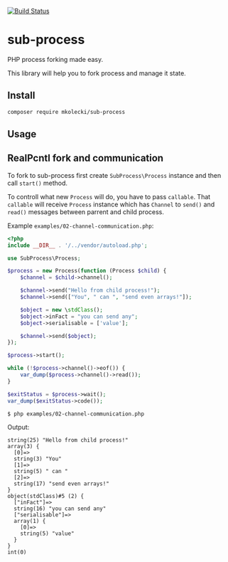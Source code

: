 [![Build Status](https://travis-ci.org/mateusz-kolecki/sub-process.svg?branch=master)](https://travis-ci.org/mateusz-kolecki/sub-process)

# sub-process
PHP process forking made easy.

This library will help you to fork process and manage it state.

## Install

```bash
composer require mkolecki/sub-process
```

## Usage

## RealPcntl fork and communication

To fork to sub-process first create `SubProcess\Process` instance and then call `start()` method.

To controll what new `Process` will do, you have to pass `callable`.
That `callable` will receive `Process` instance which has `Channel` to `send()` and `read()` messages between parrent and child process.

Example `examples/02-channel-communication.php`:
```php
<?php
include __DIR__ . '/../vendor/autoload.php';

use SubProcess\Process;

$process = new Process(function (Process $child) {
    $channel = $child->channel();

    $channel->send("Hello from child process!");
    $channel->send(["You", " can ", "send even arrays!"]);

    $object = new \stdClass();
    $object->inFact = "you can send any";
    $object->serialisable = ['value'];

    $channel->send($object);
});

$process->start();

while (!$process->channel()->eof()) {
    var_dump($process->channel()->read());
}

$exitStatus = $process->wait();
var_dump($exitStatus->code());

```

```bash
$ php examples/02-channel-communication.php
```

Output:
```text
string(25) "Hello from child process!"
array(3) {
  [0]=>
  string(3) "You"
  [1]=>
  string(5) " can "
  [2]=>
  string(17) "send even arrays!"
}
object(stdClass)#5 (2) {
  ["inFact"]=>
  string(16) "you can send any"
  ["serialisable"]=>
  array(1) {
    [0]=>
    string(5) "value"
  }
}
int(0)
```
